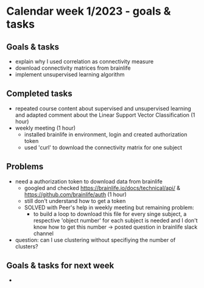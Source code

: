 # Calendar week 1/2023 - goals & tasks

## Goals & tasks
- explain why I used correlation as connectivity measure
- download connectivity matrices from brainlife 
- implement unsupervised learning algorithm

## Completed tasks
- repeated course content about supervised and unsupervised learning and adapted comment about the Linear Support Vector Classification (1 hour)
- weekly meeting (1 hour)
    - installed brainlife in environment, login and created authorization token
    - used 'curl' to download the connectivity matrix for one subject 

## Problems
- need a authorization token to download data from brainlife
    - googled and checked https://brainlife.io/docs/technical/api/ & https://github.com/brainlife/auth (1 hour)
    - still don't understand how to get a token
    - SOLVED with Peer's help in weekly meeting but remaining problem:
        - to build a loop to download this file for every singe subject, a respective 'object number' for each subject is needed and I don't know how to get this number
        -> posted question in brainlife slack channel
- question: can I use clustering without specifiying the number of clusters?

## Goals & tasks for next week
- 